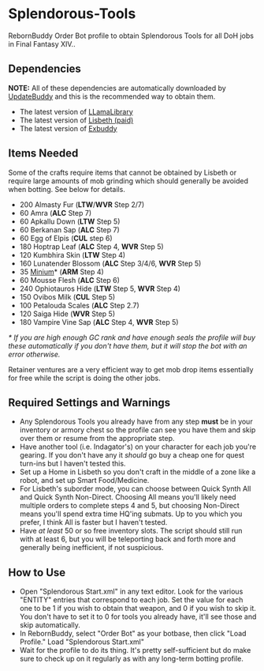 # Splendorous-Tools

RebornBuddy Order Bot profile to obtain Splendorous Tools for all DoH jobs in Final Fantasy XIV..

## Dependencies

**NOTE:** All of these dependencies are automatically downloaded by [UpdateBuddy](https://rebornbuddy.wiki/users/#installing-updatebuddy-and-other-add-ons) and this is the recommended way to obtain them.

- The latest version of [LLamaLibrary](https://github.com/nt153133/LlamaLibrary)
- The latest version of [Lisbeth (paid)](https://www.siune.io/)
- The latest version of [Exbuddy](https://github.com/Entrax643/ExBuddy)

## Items Needed

Some of the crafts require items that cannot be obtained by Lisbeth or require large amounts of mob grinding which should generally be avoided when botting. See below for details.

- 200 Almasty Fur (**LTW**/**WVR** Step 2/7)
- 60 Amra (**ALC** Step 7)
- 60 Apkallu Down (**LTW** Step 5)
- 60 Berkanan Sap (**ALC** Step 7)
- 60 Egg of Elpis (**CUL** step 6)
- 180 Hoptrap Leaf (**ALC** Step 4, **WVR** Step 5)
- 120 Kumbhira Skin (**LTW** Step 4)
- 160 Lunatender Blossom (**ALC** Step 3/4/6, **WVR** Step 5)
- 35 [Minium](https://na.finalfantasyxiv.com/lodestone/playguide/db/item/e75c79574e6/)\* (**ARM** Step 4)
- 60 Mousse Flesh (**ALC** Step 6)
- 240 Ophiotauros Hide (**LTW** Step 5, **WVR** Step 4)
- 150 Ovibos Milk (**CUL** Step 5)
- 100 Petalouda Scales (**ALC** Step 2.7)
- 120 Saiga Hide (**WVR** Step 5)
- 180 Vampire Vine Sap (**ALC** Step 4, **WVR** Step 5)

_\* If you are high enough GC rank and have enough seals the profile will buy these automatically if you don't have them, but it will stop the bot with an error otherwise._

Retainer ventures are a very efficient way to get mob drop items essentially for free while the script is doing the other jobs.

## Required Settings and Warnings

- Any Splendorous Tools you already have from any step **must** be in your inventory or armory chest so the profile can see you have them and skip over them or resume from the appropriate step.
- Have another tool (i.e. Indagator's) on your character for each job you're gearing. If you don't have any it _should_ go buy a cheap one for quest turn-ins but I haven't tested this.
- Set up a Home in Lisbeth so you don't craft in the middle of a zone like a robot, and set up Smart Food/Medicine.
- For Lisbeth's suborder mode, you can choose between Quick Synth All and Quick Synth Non-Direct. Choosing All means you'll likely need multiple orders to complete steps 4 and 5, but choosing Non-Direct means you'll spend extra time HQ'ing submats. Up to you which you prefer, I think All is faster but I haven't tested.
- Have _at least_ 50 or so free inventory slots. The script should still run with at least 6, but you will be teleporting back and forth more and generally being inefficient, if not suspicious.

## How to Use

- Open "Splendorous Start.xml" in any text editor. Look for the various "ENTITY" entries that correspond to each job. Set the value for each one to be 1 if you wish to obtain that weapon, and 0 if you wish to skip it. You don't have to set it to 0 for tools you already have, it'll see those and skip automatically.
- In RebornBuddy, select "Order Bot" as your botbase, then click "Load Profile." Load "Splendorous Start.xml"
- Wait for the profile to do its thing. It's pretty self-sufficient but do make sure to check up on it regularly as with any long-term botting profile.
